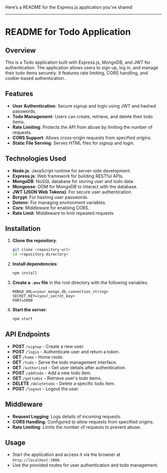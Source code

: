 Here’s a README for the Express.js application you've shared:

---

# README for Todo Application

## Overview

This is a Todo application built with Express.js, MongoDB, and JWT for authentication. The application allows users to sign up, log in, and manage their todo items securely. It features rate limiting, CORS handling, and cookie-based authentication.

## Features

- **User Authentication**: Secure signup and login using JWT and hashed passwords.
- **Todo Management**: Users can create, retrieve, and delete their todo items.
- **Rate Limiting**: Protects the API from abuse by limiting the number of requests.
- **CORS Support**: Allows cross-origin requests from specified origins.
- **Static File Serving**: Serves HTML files for signup and login.

## Technologies Used

- **Node.js**: JavaScript runtime for server-side development.
- **Express.js**: Web framework for building RESTful APIs.
- **MongoDB**: NoSQL database for storing user and todo data.
- **Mongoose**: ODM for MongoDB to interact with the database.
- **JWT (JSON Web Tokens)**: For secure user authentication.
- **Bcrypt**: For hashing user passwords.
- **Dotenv**: For managing environment variables.
- **Cors**: Middleware for enabling CORS.
- **Rate Limit**: Middleware to limit repeated requests.

## Installation

1. **Clone the repository**:
   ```bash
   git clone <repository-url>
   cd <repository-directory>
   ```

2. **Install dependencies**:
   ```bash
   npm install
   ```

3. **Create a `.env` file** in the root directory with the following variables:
   ```plaintext
   MONGO_URL=<your_mongo_db_connection_string>
   SECRET_KEY=<your_secret_key>
   PORT=5000
   ```

4. **Start the server**:
   ```bash
   npm start
   ```

## API Endpoints

- **POST** `/signup` - Create a new user.
- **POST** `/login` - Authenticate user and return a token.
- **GET** `/home` - Home route.
- **GET** `/todo` - Serve the todo management interface.
- **GET** `/authorized` - Get user details after authentication.
- **POST** `/addtodo` - Add a new todo item.
- **GET** `/gettodos` - Retrieve user's todo items.
- **DELETE** `/deletetodo` - Delete a specific todo item.
- **POST** `/logout` - Logout the user.

## Middleware

- **Request Logging**: Logs details of incoming requests.
- **CORS Handling**: Configured to allow requests from specified origins.
- **Rate Limiting**: Limits the number of requests to prevent abuse.

## Usage

- Start the application and access it via the browser at `http://localhost:3000`.
- Use the provided routes for user authentication and todo management.